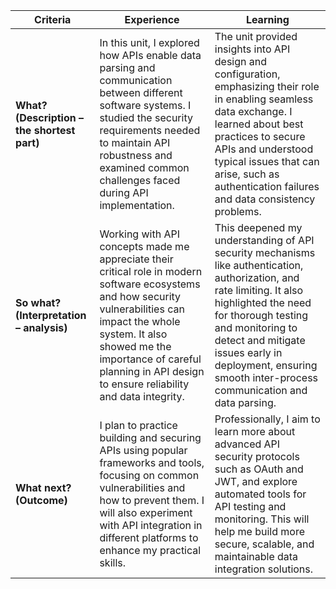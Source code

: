 | Criteria                                    | Experience                                                                                                                                                                                                                                                                | Learning                                                                                                                                                                                                                                                                                           |
| ------------------------------------------- | ------------------------------------------------------------------------------------------------------------------------------------------------------------------------------------------------------------------------------------------------------------------------- | -------------------------------------------------------------------------------------------------------------------------------------------------------------------------------------------------------------------------------------------------------------------------------------------------- |
| **What? (Description – the shortest part)** | In this unit, I explored how APIs enable data parsing and communication between different software systems. I studied the security requirements needed to maintain API robustness and examined common challenges faced during API implementation.                         | The unit provided insights into API design and configuration, emphasizing their role in enabling seamless data exchange. I learned about best practices to secure APIs and understood typical issues that can arise, such as authentication failures and data consistency problems.                |
| **So what? (Interpretation – analysis)**    | Working with API concepts made me appreciate their critical role in modern software ecosystems and how security vulnerabilities can impact the whole system. It also showed me the importance of careful planning in API design to ensure reliability and data integrity. | This deepened my understanding of API security mechanisms like authentication, authorization, and rate limiting. It also highlighted the need for thorough testing and monitoring to detect and mitigate issues early in deployment, ensuring smooth inter-process communication and data parsing. |
| **What next? (Outcome)**                    | I plan to practice building and securing APIs using popular frameworks and tools, focusing on common vulnerabilities and how to prevent them. I will also experiment with API integration in different platforms to enhance my practical skills.                          | Professionally, I aim to learn more about advanced API security protocols such as OAuth and JWT, and explore automated tools for API testing and monitoring. This will help me build more secure, scalable, and maintainable data integration solutions.                                           |

